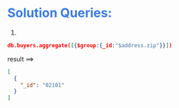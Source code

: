 <h1 style="color:#397ce7">Solution Queries:</h1>

1.

```json
db.buyers.aggregate([{$group:{_id:"$address.zip"}}])

```

result ==>

```json
[
  {
    "_id": "02101"
  }
]
```
